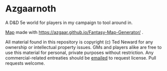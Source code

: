 # Azgaarnoth
A D&amp;D 5e world for players in my campaign to tool around in.

[Map](azgaarnoth.map) made with https://azgaar.github.io/Fantasy-Map-Generator/ .

All material found in this repository is copyright (c) Ted Neward for any ownership or intellectual property issues. GMs and players alike are free to use this material for personal, private purposes without restriction. Any commercial-related entreaties should be [emailed](mailto:ted@tedneward.com) to request license. Pull requests welcome.
